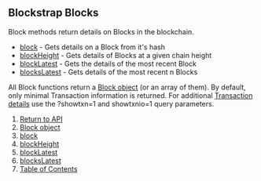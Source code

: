 ## Blockstrap Blocks

Block methods return details on Blocks in the blockchain.

* [block](block/) - Gets details on a Block from it's hash
* [blockHeight](blockHeight/) - Gets details of Blocks at a given chain height
* [blockLatest](blockLatest/) - Gets the details of the most recent Block
* [blocksLatest](blockLatest/) - Gets details of the most recent n Blocks

All Block functions return a [Block object](blockobject/) (or an array of them).
By default, only minimal Transaction information is returned. For additional [Transaction details](../notes/detailAndPagination/) use the
?showtxn=1 and showtxnio=1 query parameters.


1. [Return to API](../../)
1. [Block object](blockobject/)
1. [block](block/)
1. [blockHeight](blockHeight/)
1. [blockLatest](blockLatest/)
1. [blocksLatest](blockLatest/)
1. [Table of Contents](../../../)
